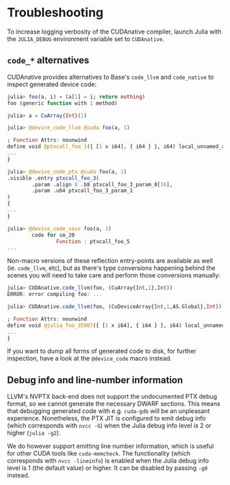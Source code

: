 # Troubleshooting

To increase logging verbosity of the CUDAnative compiler, launch Julia with the
`JULIA_DEBUG` environment variable set to `CUDAnative`.


## `code_*` alternatives

CUDAnative provides alternatives to Base's `code_llvm` and `code_native` to
inspect generated device code:

```julia
julia> foo(a, i) = (a[1] = i; return nothing)
foo (generic function with 1 method)

julia> a = CuArray{Int}(1)

julia> @device_code_llvm @cuda foo(a, 1)

; Function Attrs: nounwind
define void @ptxcall_foo_1({ [1 x i64], { i64 } }, i64) local_unnamed_addr {
...
}

julia> @device_code_ptx @cuda foo(a, 1)
.visible .entry ptxcall_foo_3(
        .param .align 8 .b8 ptxcall_foo_3_param_0[16],
        .param .u64 ptxcall_foo_3_param_1
)
{
...
}

julia> @device_code_sass foo(a, 1)
        code for sm_20
                Function : ptxcall_foo_5
...
```

Non-macro versions of these reflection entry-points are available as well (ie. `code_llvm`,
etc), but as there's type conversions happening behind the scenes you will need to take care
and perform those conversions manually:

```julia
julia> CUDAnative.code_llvm(foo, (CuArray{Int,1},Int))
ERROR: error compiling foo: ...

julia> CUDAnative.code_llvm(foo, (CuDeviceArray{Int,1,AS.Global},Int))

; Function Attrs: nounwind
define void @julia_foo_35907({ [1 x i64], { i64 } }, i64) local_unnamed_addr {
...
}
```

If you want to dump all forms of generated code to disk, for further inspection,
have a look at the `@device_code` macro instead.


## Debug info and line-number information

LLVM's NVPTX back-end does not support the undocumented PTX debug format, so we cannot
generate the necessary DWARF sections. This means that debugging generated code with e.g.
`cuda-gdb` will be an unpleasant experience. Nonetheless, the PTX JIT is configured to emit
debug info (which corresponds with `nvcc -G`) when the Julia debug info level is 2 or
higher (`julia -g2`).

We do however support emitting line number information, which is useful for other CUDA tools
like `cuda-memcheck`. The functionality (which corresponds with `nvcc -lineinfo`) is enabled
when the Julia debug info level is 1 (the default value) or higher. It can be disabled by
passing `-g0` instead.
